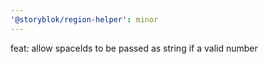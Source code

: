 ```yaml
---
'@storyblok/region-helper': minor
---
```


feat: allow spaceIds to be passed as string if a valid number
